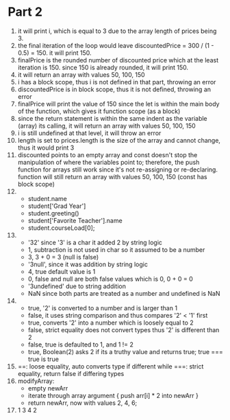 # Part 2

1. it will print i, which is equal to 3 due to the array length of prices being 3.
2. the final iteration of the loop would leave discountedPrice = 300 / (1 - 0.5) = 150. it will print 150.
3. finalPrice is the rounded number of discounted price which at the least iteration is 150. since 150 is already rounded, it will print 150.
4. it will return an array with values 50, 100, 150
5. i has a block scope, thus i is not defined in that part, throwing an error
6. discountedPrice is in block scope, thus it is not defined, throwing an error
7. finalPrice will print the value of 150 since the let is within the main body of the function, which gives it function scope (as a block)
8. since the return statement is within the same indent as the variable (array) its calling, it will return an array with values 50, 100, 150
9. i is still undefined at that level, it will throw an error
10. length is set to prices.length is the size of the array and cannot change, thus it would print 3
11. discounted points to an empty array and const doesn't stop the manipulation of where the variables point to; therefore, the push function for arrays still work since it's not re-assigning or re-declaring. function will still return an array with values 50, 100, 150 (const has block scope)
12. 
    - student.name
    - student['Grad Year']
    - student.greeting()
    - student['Favorite Teacher'].name
    - student.courseLoad[0];
13. 
    - '32' since '3' is a char it added 2 by string logic
    - 1, subtraction is not used in char so it assumed to be a number
    - 3, 3 + 0 = 3 (null is false)
    - '3null', since it was addition by string logic
    - 4, true default value is 1
    - 0, false and null are both false values which is 0, 0 + 0 = 0
    - '3undefined' due to string addition
    - NaN since both parts are treated as a number and undefined is NaN
14. 
    - true, '2' is converted to a number and is larger than 1
    - false, it uses string comparison and thus compares '2' < '1' first
    - true, converts '2' into a number which is loosely equal to 2
    - false, strict equality does not convert types thus '2' is different than 2
    - false, true is defaulted to 1, and 1 != 2
    - true, Boolean(2) asks 2 if its a truthy value and returns true; true === true is true
15. ==: loose equality, auto converts type if different while ===: strict equality, return false if differing types
17. modifyArray:
    - empty newArr
    - iterate through array argument { push arr[i] * 2 into newArr }
    - return newArr, now with values 2, 4, 6;
18. 1
    3
    4
    2